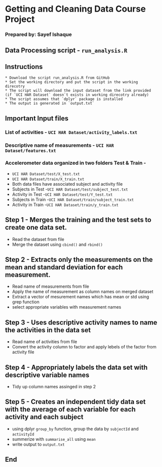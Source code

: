 # Getting and Cleaning Data Course Project
### Prepared by: Sayef Ishaque

## Data Processing script - `run_analysis.R`

## Instructions
    * Download the script run_analysis.R from GitHub
    * Set the working directory and put the script in the working direcotry
    * The script will download the input dataset from the link provided (if `UCI HAR Dataset` doesn`t exists in working direcotry already)
    * The script assumes that `dplyr` package is installed
    * The output is generated in `output.txt`




## Important Input files
### List of activities - `UCI HAR Dataset/activity_labels.txt`
### Descriptive name of measurements - `UCI HAR Dataset/features.txt` 
### Accelerometer data organized in two folders Test & Train -
* `UCI HAR Dataset/test/X_test.txt`
* `UCI HAR Dataset/train/X_train.txt`
* Both data files have associated subject and activity file
* Subjects in Test -`UCI HAR Dataset/test/subject_test.txt` 
* Activity in Test -`UCI HAR Dataset/test/Y_test.txt` 
* Subjects in Train -`UCI HAR Dataset/train/subject_train.txt` 
* Activity in Train -`UCI HAR Dataset/train/y_train.txt` 


## Step 1 - Merges the training and the test sets to create one data set.
* Read the dataset from file
* Merge the dataset using `cbind()` and `rbind()`


## Step 2 - Extracts only the measurements on the mean and standard deviation for each measurement.
* Read name of measurements from file
* Apply the name of measurement as column names on merged dataset
* Extract a vector of mesurement names which has mean or std using grep function
* select appropriate variables with measurement names


## Step 3 - Uses descriptive activity names to name the activities in the data set
* Read name of activities from file
* Convert the activity column to factor and apply lebels of the factor from activity file


## Step 4 - Appropriately labels the data set with descriptive variable names
* Tidy up column names assinged in step 2



## Step 5 - Creates an independent tidy data set with the average of each variable for each activity and each subject
* using dplyr `group_by` function, group the data by `subjectId` and `activityId`
* summerize with `summarise_all` using `mean`
* write output to `output.txt`


## End


